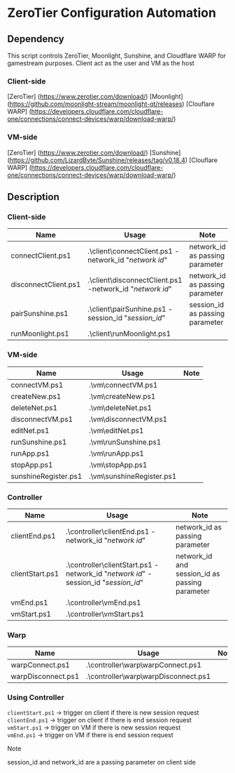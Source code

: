 # ZeroTier Configuration Automation

## Dependency
This script controls ZeroTier, Moonlight, Sunshine, and Cloudflare WARP for gamestream purposes.
Client act as the user and VM as the host

### Client-side
[ZeroTier] (https://www.zerotier.com/download/) 
[Moonlight] (https://github.com/moonlight-stream/moonlight-qt/releases)
[Clouflare WARP] (https://developers.cloudflare.com/cloudflare-one/connections/connect-devices/warp/download-warp/)

### VM-side
[ZeroTier] (https://www.zerotier.com/download/) 
[Sunshine] (https://github.com/LizardByte/Sunshine/releases/tag/v0.18.4)
[Clouflare WARP] (https://developers.cloudflare.com/cloudflare-one/connections/connect-devices/warp/download-warp/)

## Description

### Client-side

| Name | Usage | Note |
|----------|----------|----------|
| connectClient.ps1   | .\client\connectClient.ps1 -network_id "_network id_" | network_id as passing parameter  |
| disconnectClient.ps1    | .\client\disconnectClient.ps1 -network_id "_network id_"  | network_id as passing parameter   |
| pairSunshine.ps1   | .\client\pairSunhine.ps1 -session_id "_session_id_"   | session_id as passing parameter |
| runMoonlight.ps1  | .\client\runMoonlight.ps1   |    |

### VM-side

| Name | Usage | Note |
|----------|----------|----------|
| connectVM.ps1  |.\vm\connectVM.ps1 |    |
| createNew.ps1   | .\vm\createNew.ps1  |    |
| deleteNet.ps1   | .\vm\deleteNet.ps1  |  |
| disconnectVM.ps1   | .\vm\disconnectVM.ps1  |    |
| editNet.ps1   | .\vm\editNet.ps1  |  |
| runSunshine.ps1   | .\vm\runSunshine.ps1    |    |
| runApp.ps1   | .\vm\runApp.ps1  |  |
| stopApp.ps1   | .\vm\stopApp.ps1   |   |
| sunshineRegister.ps1   | .\vm\sunshineRegister.ps1   |   |


### Controller

| Name | Usage | Note |
|----------|----------|----------|
| clientEnd.ps1   |.\controller\clientEnd.ps1 -network_id "_network id_"  | network_id as passing parameter  |
| clientStart.ps1    | .\controller\clientStart.ps1 -network_id "_network id_" -session_id "_session_id_"   | network_id and session_id as passing parameter   |
| vmEnd.ps1   | .\controller\vmEnd.ps1  |  |
| vmStart.ps1  | .\controller\vmStart.ps1  |    |

### Warp

| Name | Usage | Note |
|----------|----------|----------|
| warpConnect.ps1    | .\controller\warp\warpConnect.ps1  |    |
| warpDisconnect.ps1   | .\controller\warp\warpDisconnect.ps1 |  |


### Using Controller
`clientStart.ps1`  → trigger on client if there is new session request <br />
`clientEnd.ps1`    → trigger on client if there is end session request <br />
`vmStart.ps1`      → trigger on VM if there is new session request <br />
`vmEnd.ps1`        → trigger on VM if there is end session request <br />

>[!NOTE]
> session_id and network_id are a passing parameter on client side<br />
